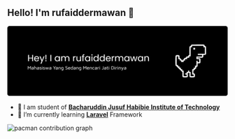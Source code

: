 ## Hello! I'm rufaiddermawan 👋

![rufaiddermawan](img/github-header-banner.png)
<!--
**rufaiddermawan/rufaiddermawan** is a ✨ _special_ ✨ repository because its `README.md` (this file) appears on your GitHub profile.

Here are some ideas to get you started:

- 🔭 I’m currently working on ...
- 🌱 I’m currently learning [**Laravel**](https)
- 👯 I’m looking to collaborate on ...
- 🤔 I’m looking for help with ...
- 💬 Ask me about ...
- 📫 How to reach me: ...
- 😄 Pronouns: ...
- ⚡ Fun fact: ...
-->
- 🔭 I am student of [**Bacharuddin Jusuf Habibie Institute of Technology**](https://ith.ac.id)
- 🌱 I’m currently learning [**Laravel**](https://laraver.com) Framework

![pacman contribution graph](https://github-contribution-graph.ez4o.com/api/pacman?username=rufaiddermawan)
